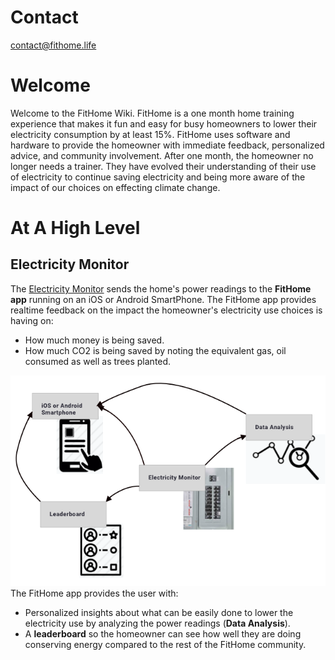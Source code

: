 # Contact
contact@fithome.life

# Welcome 
Welcome to the FitHome Wiki.  FitHome is a one month home training experience that makes it fun and easy for busy homeowners to lower their electricity consumption by at least 15%.  FitHome uses software and hardware to provide the homeowner with immediate feedback, personalized advice, and community involvement.  After one month, the homeowner no longer needs a trainer.  They have evolved their understanding of their use of electricity to continue saving electricity and being more aware of the impact of our choices on effecting climate change.

# At A High Level
## Electricity Monitor
The [Electricity Monitor](ElectricityMonitor.md) sends the home's power readings to the __FitHome app__ running on an iOS or Android SmartPhone.  The FitHome app provides realtime feedback on the impact the homeowner's electricity use choices is having on:
- How much money is being saved.
- How much CO2 is being saved by noting the equivalent gas, oil consumed as well as trees planted.

![overview](images/Overview/FitHome_Experience.png)  
The FitHome app provides the user with:
- Personalized insights about what can be easily done to lower the electricity use by analyzing the power readings (__Data Analysis__).  
- A __leaderboard__ so the homeowner can see how well they are doing conserving energy compared to the rest of the FitHome community.
 